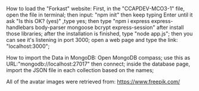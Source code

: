 How to load the "Forkast" website: First, in the "CCAPDEV-MCO3-1" file, open the file in terminal; then input: "npm init" then keep typing Enter until it ask "Is this OK? (yes)" ,type yes; then type "npm i express express-handlebars body-parser mongoose bcrypt express-session" after install those libraries; after the installation is finished, type "node app.js"; then you can see it's listening in port 3000; open a web page and type the link: "localhost:3000";

How to import the Data in MongoDB: Open MongoDB compass; use this as URL:"mongodb://localhost:27017" then connect; inside the database page, import the JSON file in each collection based on the names;

All of the avatar images were retrieved from: https://www.freepik.com/

